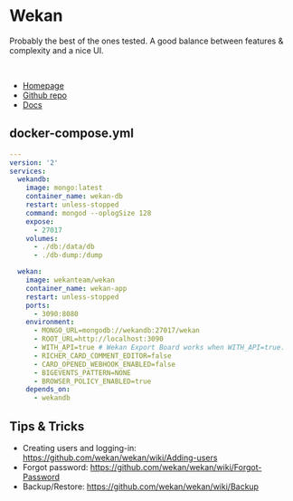 # Wekan

Probably the best of the ones tested. A good balance between features & complexity and a nice UI.

<br>

- [Homepage](https://wekan.github.io/)
- [Github repo](https://github.com/wekan/wekan)
- [Docs](https://github.com/wekan/wekan/wiki)

## docker-compose.yml
```yml
---
version: '2'
services:
  wekandb:
    image: mongo:latest
    container_name: wekan-db
    restart: unless-stopped
    command: mongod --oplogSize 128
    expose:
      - 27017
    volumes:
      - ./db:/data/db
      - ./db-dump:/dump

  wekan:
    image: wekanteam/wekan
    container_name: wekan-app
    restart: unless-stopped
    ports:
      - 3090:8080
    environment:
      - MONGO_URL=mongodb://wekandb:27017/wekan
      - ROOT_URL=http://localhost:3090
      - WITH_API=true # Wekan Export Board works when WITH_API=true.
      - RICHER_CARD_COMMENT_EDITOR=false
      - CARD_OPENED_WEBHOOK_ENABLED=false
      - BIGEVENTS_PATTERN=NONE
      - BROWSER_POLICY_ENABLED=true
    depends_on:
      - wekandb
```

## Tips & Tricks
- Creating users and logging-in: https://github.com/wekan/wekan/wiki/Adding-users
- Forgot password: https://github.com/wekan/wekan/wiki/Forgot-Password
- Backup/Restore: https://github.com/wekan/wekan/wiki/Backup
